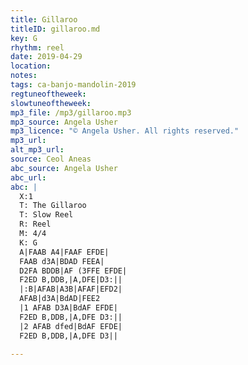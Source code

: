 ```yaml
---
title: Gillaroo
titleID: gillaroo.md
key: G
rhythm: reel
date: 2019-04-29
location:
notes:
tags: ca-banjo-mandolin-2019
regtuneoftheweek:
slowtuneoftheweek:
mp3_file: /mp3/gillaroo.mp3
mp3_source: Angela Usher
mp3_licence: "© Angela Usher. All rights reserved."
mp3_url:
alt_mp3_url:
source: Ceol Aneas
abc_source: Angela Usher
abc_url:
abc: |
  X:1
  T: The Gillaroo
  T: Slow Reel
  R: Reel
  M: 4/4
  K: G
  A|FAAB A4|FAAF EFDE|
  FAAB d3A|BDAD FEEA|
  D2FA BDDB|AF (3FFE EFDE|
  F2ED B,DDB,|A,DFE|D3:||
  |:B|AFAB|A3B|AFAF|EFD2|
  AFAB|d3A|BdAD|FEE2
  |1 AFAB D3A|BdAF EFDE|
  F2ED B,DDB,|A,DFE D3:||
  |2 AFAB dfed|BdAF EFDE|
  F2ED B,DDB,|A,DFE D3||

---
```

